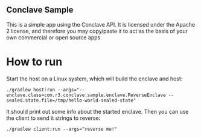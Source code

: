 ## Conclave Sample

This is a simple app using the Conclave API. It is licensed under the Apache 2 license, and therefore you may 
copy/paste it to act as the basis of your own commercial or open source apps.

# How to run

Start the host on a Linux system, which will build the enclave and host:

```
./gradlew host:run --args="--enclave.class=com.r3.conclave.sample.enclave.ReverseEnclave --sealed.state.file=/tmp/hello-world-sealed-state"
```

It should print out some info about the started enclave. Then you can use the client to send it strings to reverse:

```
./gradlew client:run --args="reverse me!"
```